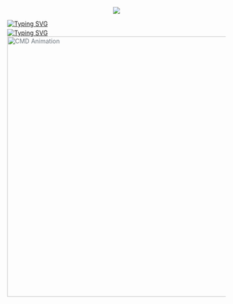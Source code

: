 <p align="center">
  <img src="https://capsule-render.vercel.app/api?type=waving&height=101&color=gradient"/>
</p>
<a href="https://git.io/typing-svg"><img src="https://readme-typing-svg.demolab.com?font=Fira+Code&size=26&pause=1000&repeat=false&width=451&height=40&lines=Hey+there!+I'm+Namig+Akhundov" alt="Typing SVG" /></a><p style="color: #6c757d; margin-top: 4px; margin-bottom: 0;">
<a href="https://git.io/typing-svg"><img src="https://readme-typing-svg.demolab.com?font=Fira+Code&size=14&pause=1000&color=787878&repeat=false&width=1000&height=23&lines=4th+year+CS+student+%7C+junior+Data+Analyst+%7C+Future+AI%2FML+enthusiast" alt="Typing SVG" /></a>



<img src="./CMDVideoNamig-Clipchamp.gif" alt="CMD Animation" width="800" height="600" />


